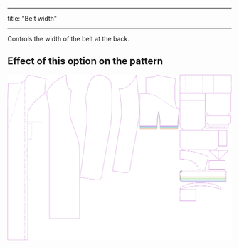 ***

title: "Belt width"

***

Controls the width of the belt at the back.

## Effect of this option on the pattern

![This image shows the effect of this option by superimposing several variants that have a different value for this option](carlita_beltwidth_sample.svg "Effect of this option on the pattern")
